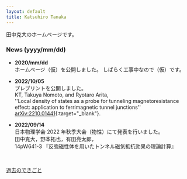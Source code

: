 ```yaml
---
layout: default
title: Katsuhiro Tanaka
---
```


田中克大のホームページです。  

### News (yyyy/mm/dd)
- **2020/mm/dd**   
  ホームページ（仮）を公開しました。
  しばらく工事中なので（仮）です。     

- **2022/10/05**  
  プレプリントを公開しました。  
  KT, Takuya Nomoto, and Ryotaro Arita,  
  ''Local density of states as a probe for tunneling magnetoresistance effect: application to ferrimagnetic tunnel junctions''  
  [arXiv:2210.01441](https://arxiv.org/abs/2210.01441){:target="_blank"}.  

- **2022/09/14**  
  日本物理学会 2022 年秋季大会（物性）にて発表を行いました。  
  田中克大，野本拓也，有田亮太郎，  
  14pW641-3 『反強磁性体を用いたトンネル磁気抵抗効果の理論計算』  

<br>

[過去のできごと](/ja/prevnews_j.html)
